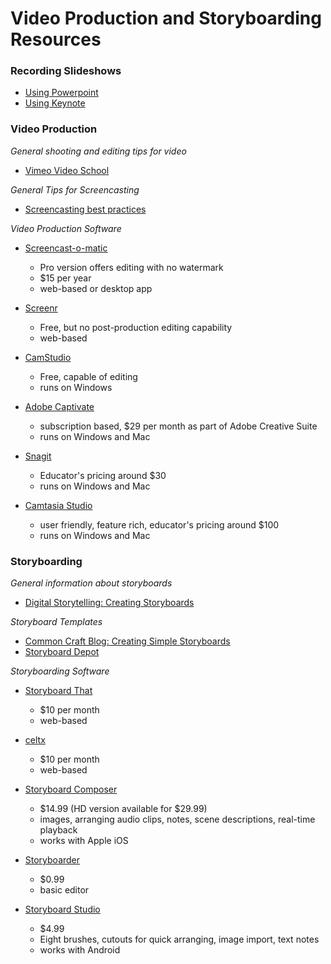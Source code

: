# Video Production and Storyboarding Resources

### Recording Slideshows
- [Using Powerpoint](https://support.office.com/en-za/article/Record-your-slide-show-in-PowerPoint-9d136e4a-9717-49ad-876e-77aeca9c17eb)
- [Using Keynote](https://support.apple.com/kb/PH26006?viewlocale=en_US&locale=en_US)

### Video Production

*General shooting and editing tips for video*
- [Vimeo Video School](http://vimeo.com/videoschool/101)

*General Tips for Screencasting*
- [Screencasting best practices](http://www.screencast.com/help/tutorial.aspx?id=403)

*Video Production Software*

- [Screencast-o-matic](http://screencast-o-matic.com/home)
  - Pro version offers editing with no watermark
  - $15 per year
  - web-based or desktop app

- [Screenr](https://www.screenr.com/)
  - Free, but no post-production editing capability
  - web-based

- [CamStudio](http://www.camstudio.org/)
  - Free, capable of editing
  - runs on Windows

- [Adobe Captivate](http://www.adobe.com/products/captivate.html)
  - subscription based, $29 per month as part of Adobe Creative Suite
  - runs on Windows and Mac

- [Snagit](http://www.techsmith.com/snagit.html)
  - Educator's pricing around $30
  - runs on Windows and Mac

- [Camtasia Studio](http://www.techsmith.com/camtasia.html)
  - user friendly, feature rich, educator's pricing around $100
  - runs on Windows and Mac

### Storyboarding

*General information about storyboards*

- [Digital Storytelling: Creating Storyboards](http://digitalstorytelling.coe.uh.edu/page.cfm?id=23&cid=23&sublinkid=37)

*Storyboard Templates*

- [Common Craft Blog: Creating Simple Storyboards](https://www.commoncraft.com/explainer-tip-creating-simple-storyboards)
- [Storyboard Depot](http://theelearningcoach.com/resources/storyboard-depot/)

*Storyboarding Software*
- [Storyboard That](https://www.storyboardthat.com/)
  - $10 per month
  - web-based
  
- [celtx](http://www.celtx.com/)
  - $10 per month
  - web-based
  
- [Storyboard Composer](http://cinemek.com/storyboard/)
  - $14.99 (HD version available for $29.99)
  - images, arranging audio clips, notes, scene descriptions, real-time playback
  - works with Apple iOS
  
- [Storyboarder](https://wonderunit.com/storyboarder/)
  - $0.99
  - basic editor
  
- [Storyboard Studio](https://storyboard-studio.en.softonic.com/android)
  - $4.99
  - Eight brushes, cutouts for quick arranging, image import, text notes
  - works with Android
